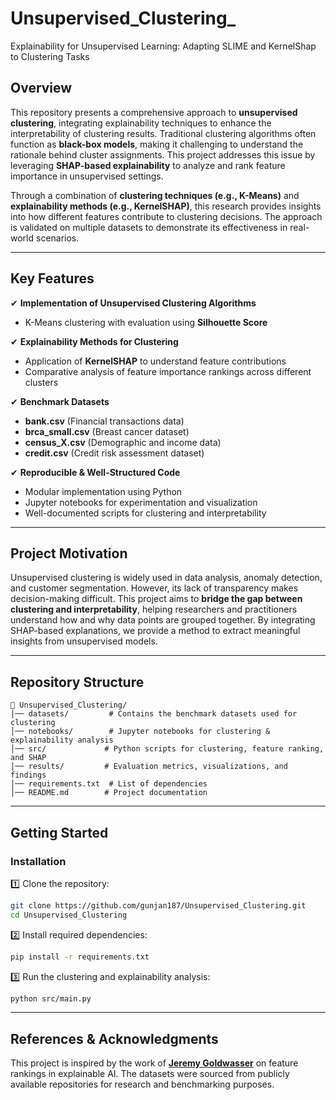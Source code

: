 # Unsupervised_Clustering_
Explainability for Unsupervised Learning: Adapting SLIME and KernelShap to Clustering Tasks
## Overview

This repository presents a comprehensive approach to **unsupervised clustering**, integrating explainability techniques to enhance the interpretability of clustering results. Traditional clustering algorithms often function as **black-box models**, making it challenging to understand the rationale behind cluster assignments. This project addresses this issue by leveraging **SHAP-based explainability** to analyze and rank feature importance in unsupervised settings.  

Through a combination of **clustering techniques (e.g., K-Means)** and **explainability methods (e.g., KernelSHAP)**, this research provides insights into how different features contribute to clustering decisions. The approach is validated on multiple datasets to demonstrate its effectiveness in real-world scenarios.  

---

## **Key Features**  
✔ **Implementation of Unsupervised Clustering Algorithms**  
- K-Means clustering with evaluation using **Silhouette Score**  

✔ **Explainability Methods for Clustering**  
- Application of **KernelSHAP** to understand feature contributions  
- Comparative analysis of feature importance rankings across different clusters  

✔ **Benchmark Datasets**  
- **bank.csv** (Financial transactions data)  
- **brca_small.csv** (Breast cancer dataset)  
- **census_X.csv** (Demographic and income data)  
- **credit.csv** (Credit risk assessment dataset)  

✔ **Reproducible & Well-Structured Code**  
- Modular implementation using Python  
- Jupyter notebooks for experimentation and visualization  
- Well-documented scripts for clustering and interpretability  

---

## **Project Motivation**  
Unsupervised clustering is widely used in data analysis, anomaly detection, and customer segmentation. However, its lack of transparency makes decision-making difficult. This project aims to **bridge the gap between clustering and interpretability**, helping researchers and practitioners understand how and why data points are grouped together. By integrating SHAP-based explanations, we provide a method to extract meaningful insights from unsupervised models.  

---

## **Repository Structure**  
```
📂 Unsupervised_Clustering/
│── datasets/         # Contains the benchmark datasets used for clustering
│── notebooks/        # Jupyter notebooks for clustering & explainability analysis
│── src/             # Python scripts for clustering, feature ranking, and SHAP
│── results/         # Evaluation metrics, visualizations, and findings
│── requirements.txt  # List of dependencies
│── README.md        # Project documentation
```

---

## **Getting Started**  
### **Installation**  
1️⃣ Clone the repository:  
```bash
git clone https://github.com/gunjan187/Unsupervised_Clustering.git
cd Unsupervised_Clustering
```  
2️⃣ Install required dependencies:  
```bash
pip install -r requirements.txt
```  
3️⃣ Run the clustering and explainability analysis:  
```bash
python src/main.py
```

---

## **References & Acknowledgments**  
This project is inspired by the work of **[Jeremy Goldwasser](https://github.com/jeremy-goldwasser/feature-rankings)** on feature rankings in explainable AI. The datasets were sourced from publicly available repositories for research and benchmarking purposes.  
